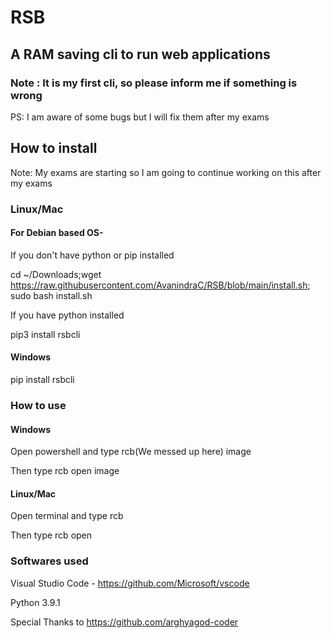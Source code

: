 # RSB

## A RAM saving cli to run web applications

### Note : It is my first cli, so please inform me if something is wrong

PS: I am aware of some bugs but I will fix them after my exams

## How to install

Note: My exams are starting so I am going to continue working on this after my exams

### Linux/Mac

#### For Debian based OS-

If you don't have python or pip installed

cd ~/Downloads;wget https://raw.githubusercontent.com/AvanindraC/RSB/blob/main/install.sh; sudo bash install.sh

If you have python installed

pip3 install rsbcli

#### Windows

pip install rsbcli 

### How to use

#### Windows
Open powershell and type rcb(We messed up here) image

Then type rcb open image

#### Linux/Mac
Open terminal and type rcb

Then type rcb open

### Softwares used

Visual Studio Code - https://github.com/Microsoft/vscode

Python 3.9.1

Special Thanks to https://github.com/arghyagod-coder
